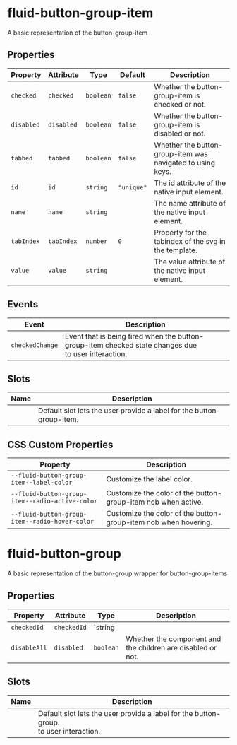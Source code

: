 # fluid-button-group-item

A basic representation of the button-group-item

## Properties

| Property   | Attribute  | Type      | Default    | Description                                                |
| ---------- | ---------- | --------- | ---------- | ---------------------------------------------------------- |
| `checked`  | `checked`  | `boolean` | `false`    | Whether the button-group-item is checked or not.           |
| `disabled` | `disabled` | `boolean` | `false`    | Whether the button-group-item is disabled or not.          |
| `tabbed`   | `tabbed`   | `boolean` | `false`    | Whether the button-group-item was navigated to using keys. |
| `id`       | `id`       | `string`  | `"unique"` | The id attribute of the native input element.              |
| `name`     | `name`     | `string`  |            | The name attribute of the native input element.            |
| `tabIndex` | `tabIndex` | `number`  | `0`        | Property for the tabindex of the svg in the template.      |
| `value`    | `value`    | `string`  |            | The value attribute of the native input element.           |

## Events

| Event           | Description                                                                                              |
| --------------- | -------------------------------------------------------------------------------------------------------- |
| `checkedChange` | Event that is being fired when the button-group-item checked state changes due<br />to user interaction. |

## Slots

| Name | Description                                                           |
| ---- | --------------------------------------------------------------------- |
|      | Default slot lets the user provide a label for the button-group-item. |

## CSS Custom Properties

| Property                                        | Description                                                     |
| ----------------------------------------------- | --------------------------------------------------------------- |
| `--fluid-button-group-item--label-color`        | Customize the label color.                                      |
| `--fluid-button-group-item--radio-active-color` | Customize the color of the button-group-item nob when active.   |
| `--fluid-button-group-item--radio-hover-color`  | Customize the color of the button-group-item nob when hovering. |

# fluid-button-group

A basic representation of the button-group wrapper for button-group-items

## Properties

| Property     | Attribute   | Type             | Description                                                 |
| ------------ | ----------- | ---------------- | ----------------------------------------------------------- |
| `checkedId`  | `checkedId` | `string || null` | Currently checked button group item.                        |
| `disableAll` | `disabled`  | `boolean`        | Whether the component and the children are disabled or not. |

## Slots

| Name | Description                                                                                |
| ---- | ------------------------------------------------------------------------------------------ |
|      | Default slot lets the user provide a label for the button-group.<br />to user interaction. |
